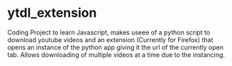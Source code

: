 # ytdl_extension

Coding Project to learn Javascript, makes useee of a python script to download youtube videos and an extension (Currently for Firefox) that opens an instance of the python app giving it the url of the currently open tab. Allows downloading of multiple videos at a time due to the instancing.

